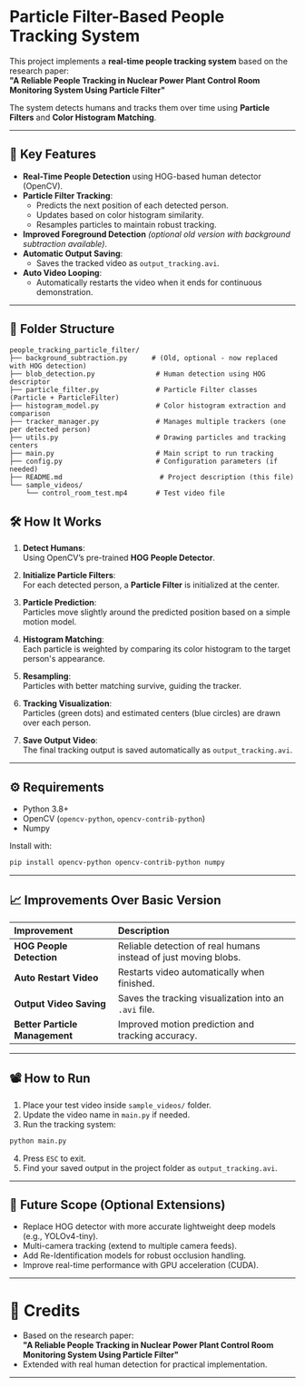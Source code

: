 


# Particle Filter-Based People Tracking System

This project implements a **real-time people tracking system** based on the research paper:  
**"A Reliable People Tracking in Nuclear Power Plant Control Room Monitoring System Using Particle Filter"**

The system detects humans and tracks them over time using **Particle Filters** and **Color Histogram Matching**.

---

## 🚀 Key Features

- **Real-Time People Detection** using HOG-based human detector (OpenCV).
- **Particle Filter Tracking**:
  - Predicts the next position of each detected person.
  - Updates based on color histogram similarity.
  - Resamples particles to maintain robust tracking.
- **Improved Foreground Detection** *(optional old version with background subtraction available)*.
- **Automatic Output Saving**:
  - Saves the tracked video as `output_tracking.avi`.
- **Auto Video Looping**:
  - Automatically restarts the video when it ends for continuous demonstration.

---

## 📂 Folder Structure

```plaintext
people_tracking_particle_filter/
├── background_subtraction.py      # (Old, optional - now replaced with HOG detection)
├── blob_detection.py               # Human detection using HOG descriptor
├── particle_filter.py              # Particle Filter classes (Particle + ParticleFilter)
├── histogram_model.py              # Color histogram extraction and comparison
├── tracker_manager.py              # Manages multiple trackers (one per detected person)
├── utils.py                        # Drawing particles and tracking centers
├── main.py                         # Main script to run tracking
├── config.py                       # Configuration parameters (if needed)
├── README.md                        # Project description (this file)
└── sample_videos/
    └── control_room_test.mp4       # Test video file
```



## 🛠️ How It Works

1. **Detect Humans**:  
   Using OpenCV’s pre-trained **HOG People Detector**.

2. **Initialize Particle Filters**:  
   For each detected person, a **Particle Filter** is initialized at the center.

3. **Particle Prediction**:  
   Particles move slightly around the predicted position based on a simple motion model.

4. **Histogram Matching**:  
   Each particle is weighted by comparing its color histogram to the target person's appearance.

5. **Resampling**:  
   Particles with better matching survive, guiding the tracker.

6. **Tracking Visualization**:  
   Particles (green dots) and estimated centers (blue circles) are drawn over each person.

7. **Save Output Video**:  
   The final tracking output is saved automatically as `output_tracking.avi`.

---

## ⚙️ Requirements

- Python 3.8+
- OpenCV (`opencv-python`, `opencv-contrib-python`)
- Numpy

Install with:

```bash
pip install opencv-python opencv-contrib-python numpy
```

---

## 📈 Improvements Over Basic Version

| Improvement | Description |
|:---|:---|
| **HOG People Detection** | Reliable detection of real humans instead of just moving blobs. |
| **Auto Restart Video** | Restarts video automatically when finished. |
| **Output Video Saving** | Saves the tracking visualization into an `.avi` file. |
| **Better Particle Management** | Improved motion prediction and tracking accuracy. |

---

## 📽️ How to Run

1. Place your test video inside `sample_videos/` folder.
2. Update the video name in `main.py` if needed.
3. Run the tracking system:

```bash
python main.py
```

4. Press `ESC` to exit.
5. Find your saved output in the project folder as `output_tracking.avi`.

---

## 🎯 Future Scope (Optional Extensions)

- Replace HOG detector with more accurate lightweight deep models (e.g., YOLOv4-tiny).
- Multi-camera tracking (extend to multiple camera feeds).
- Add Re-Identification models for robust occlusion handling.
- Improve real-time performance with GPU acceleration (CUDA).

---

# 🙌 Credits

- Based on the research paper:  
  **"A Reliable People Tracking in Nuclear Power Plant Control Room Monitoring System Using Particle Filter"**
- Extended with real human detection for practical implementation.

---
